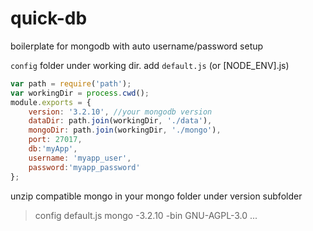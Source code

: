 # quick-db
boilerplate for mongodb with auto username/password setup

`config` folder under working dir. add `default.js` (or [NODE_ENV].js)
```javascript
var path = require('path');
var workingDir = process.cwd();
module.exports = {
    version: '3.2.10', //your mongodb version
    dataDir: path.join(workingDir, './data'),
    mongoDir: path.join(workingDir, './mongo'),
    port: 27017,
    db:'myApp',
    username: 'myapp_user',
    password:'myapp_password'
};
```

unzip compatible mongo in your mongo folder under version subfolder
> config
>   default.js
> mongo
>    -3.2.10
>        -bin
>        GNU-AGPL-3.0
>        ...
